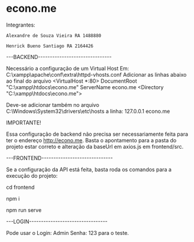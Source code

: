 # econo.me
Integrantes:

	Alexandre de Souza Vieira RA 1488880
	
	Henrick Bueno Santiago RA 2164426


---BACKEND-------------------------------

Necessário a configuração de um Virtual Host
Em:  C:\xampp\apache\conf\extra\httpd-vhosts.conf
Adicionar as linhas abaixo ao final do arquivo
<VirtualHost *:80>
	DocumentRoot "C:\xampp\htdocs\econo.me"
	ServerName econo.me
	<Directory "C:\xampp\htdocs\econo.me">
	</Directory>
</VirtualHost>

Deve-se adicionar também no arquivo C:\Windows\System32\drivers\etc\hosts a linha:
127.0.0.1 econo.me

IMPORTANTE!

Essa configuração de backend não precisa ser necessariamente feita para ter o endereço http://econo.me.
Basta o apontamento para a pasta do projeto estar correto e alteração da baseUrl em axios.js em frontend/src.

---FRONTEND------------------------------

Se a configuração da API está feita, basta roda os comandos para a execução do projeto:

cd frontend

npm i

npm run serve

---LOGIN---------------------------------

Pode usar o Login: Admin Senha: 123 para o teste.
